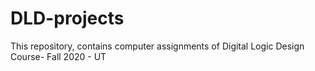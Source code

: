 # DLD-projects
This repository, contains computer assignments of Digital Logic Design Course- Fall 2020 - UT
